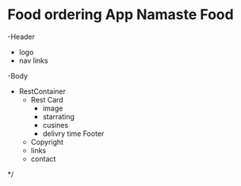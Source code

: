 # Food ordering App Namaste Food


-Header
  - logo
  - nav links

-Body
  - RestContainer
    - Rest Card
      - image
      - starrating
      - cusines
      - delivry time
Footer
    - Copyright
    - links
    - contact

*/